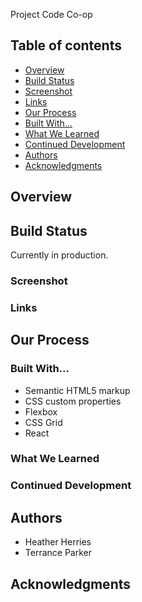 Project Code Co-op

## Table of contents

- [Overview](#overview)
- [Build Status](#build-status)
- [Screenshot](#screenshot)
- [Links](#links)
- [Our Process](#my-process)
- [Built With...](#built-with)
- [What We Learned](#what-i-learned)
- [Continued Development](#continued-development)
- [Authors](#author)
- [Acknowledgments](#acknowledgments)

## Overview

## Build Status

Currently in production.

### Screenshot

### Links

## Our Process

### Built With...

- Semantic HTML5 markup
- CSS custom properties
- Flexbox
- CSS Grid
- React

### What We Learned

### Continued Development

## Authors

- Heather Herries
- Terrance Parker

## Acknowledgments

